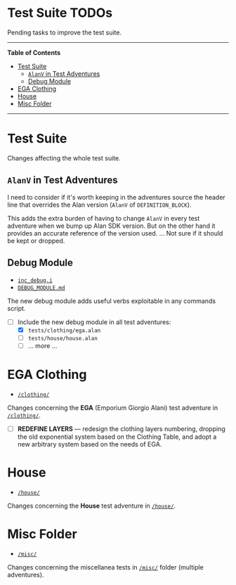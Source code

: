 # Test Suite TODOs

Pending tasks to improve the test suite.


-----

**Table of Contents**

<!-- MarkdownTOC autolink="true" bracket="round" autoanchor="false" lowercase="only_ascii" uri_encoding="true" levels="1,2,3" -->

- [Test Suite](#test-suite)
    - [`AlanV` in Test Adventures](#alanv-in-test-adventures)
    - [Debug Module](#debug-module)
- [EGA Clothing](#ega-clothing)
- [House](#house)
- [Misc Folder](#misc-folder)

<!-- /MarkdownTOC -->

-----

# Test Suite

Changes affecting the whole test suite.

## `AlanV` in Test Adventures

I need to consider if it's worth keeping in the adventures source the header line that overrides the Alan version (`AlanV` of `DEFINITION_BLOCK`).

This adds the extra burden of having to change `AlanV` in every test adventure when we bump up Alan SDK version. But on the other hand it provides an accurate reference of the version used. ... Not sure if it should be kept or dropped.


## Debug Module

- [`inc_debug.i`][inc_debug]
- [`DEBUG_MODULE.md`][DEBUG_MODULE]

The new debug module adds useful verbs exploitable in any commands script.

- [ ] Include the new debug module in all test adventures:
    + [x] `tests/clothing/ega.alan`
    + [ ] `tests/house/house.alan`
    + [ ] ... more ...

<!---------------------------------------------------------------------------->

# EGA Clothing

- [`/clothing/`][clothing]

Changes concerning the __EGA__ (Emporium Giorgio Alani) test adventure in [`/clothing/`][clothing].


- [ ] __REDEFINE LAYERS__ — redesign the clothing layers numbering, dropping the old exponential system based on the Clothing Table, and adopt a new arbitrary system based on the needs of EGA.

<!---------------------------------------------------------------------------->

# House

- [`/house/`][house]

Changes concerning the __House__ test adventure in [`/house/`][house].

<!---------------------------------------------------------------------------->

# Misc Folder

- [`/misc/`][misc]

Changes concerning the miscellanea tests in [`/misc/`][misc] folder (multiple adventures).

<!-----------------------------------------------------------------------------
                               REFERENCE LINKS                                
------------------------------------------------------------------------------>

[clothing]: ./clothing/ "Navigate folder"
[house]: ./house/ "Navigate folder"
[misc]: ./misc/ "Navigate folder"

[inc_debug]: ./inc_debug.i "View source file"

[DEBUG_MODULE]: ./DEBUG_MODULE.md "Read document"

<!-- EOF -->